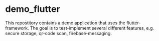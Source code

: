 # demo_flutter

This repostitory contains a demo application that uses the flutter-framework. The goal is to test-implement several different features, e.g. secure storage, qr-code scan, firebase-messaging. 

